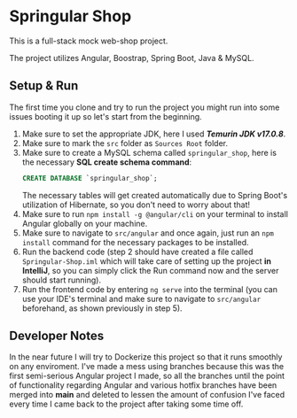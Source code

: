 # Springular Shop
 This is a full-stack mock web-shop project.
 
 The project utilizes Angular, Boostrap, Spring Boot, Java & MySQL.

 ## Setup & Run
 The first time you clone and try to run the project you might run into some issues booting it up so let's start from the beginning.
 1) Make sure to set the appropriate JDK, here I used ***Temurin JDK v17.0.8***.
 2) Make sure to mark the ```src``` folder as ```Sources Root``` folder.
 3) Make sure to create a MySQL schema called ```springular_shop```, here is the necessary **SQL create schema command**:
    ```SQL
    CREATE DATABASE `springular_shop`;
    ```
    The necessary tables will get created automatically due to Spring Boot's utilization of Hibernate, so you don't need to worry about that!
4) Make sure to run ```npm install -g @angular/cli``` on your terminal to install Angular globally on your machine.
5) Make sure to navigate to ```src/angular``` and once again, just run an ```npm install``` command for the necessary packages to be installed.
6) Run the backend code (step 2 should have created a file called ```Springular-Shop.iml``` which will take care of setting up the project **in IntelliJ**, so you can simply click the Run command now and the server should start running).
7) Run the frontend code by entering ```ng serve``` into the terminal (you can use your IDE's terminal and make sure to navigate to ```src/angular``` beforehand, as shown previously in step 5).

## Developer Notes
In the near future I will try to Dockerize this project so that it runs smoothly on any enviroment.
I've made a mess using branches because this was the first semi-serious Angular project I made, so all the branches until the point of functionality regarding Angular and various hotfix branches have been merged into **main** and deleted to lessen the amount of confusion I've faced every time I came back to the project after taking some time off.
